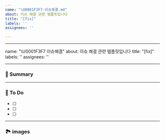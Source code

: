 ```yaml
---
name: "\U0001F3F7-이슈해결.md"
about: 이슈 해결 관련 템플릿입니다
title: "[fix]"
labels: ''
assignees: ''

---
```


---
name: "\U0001F3F7 이슈해결"
about: 이슈 해결 관련 템플릿입니다
title: "[fix]"
labels: ''
assignees: ''

---

### 🚀 Summary

<!-- A brief description of the issue. -->

---

### 📝 To Do

<!-- Write what you need to do -->

- [ ]
- [ ]
- [ ]

---

### 🏞️ images 

<!-- Capture related images -->
